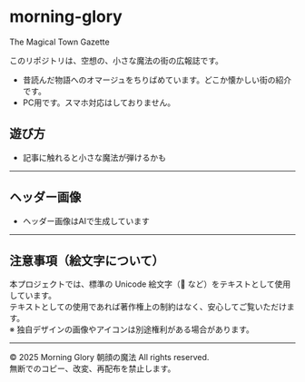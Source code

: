 # morning-glory
The Magical Town Gazette

このリポジトリは、空想の、小さな魔法の街の広報誌です。
- 昔読んだ物語へのオマージュをちりばめています。どこか懐かしい街の紹介です。
- PC用です。スマホ対応はしておりません。

## 遊び方
- 記事に触れると小さな魔法が弾けるかも

---

## ヘッダー画像
- ヘッダー画像はAIで生成しています

---

## 注意事項（絵文字について）

本プロジェクトでは、標準の Unicode 絵文字（🐾 など）をテキストとして使用しています。  
テキストとしての使用であれば著作権上の制約はなく、安心してご覧いただけます。  
※ 独自デザインの画像やアイコンは別途権利がある場合があります。

---
© 2025 Morning Glory 朝顔の魔法
All rights reserved.  
無断でのコピー、改変、再配布を禁止します。
